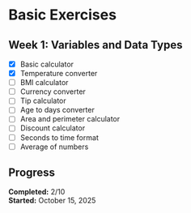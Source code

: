 # Basic Exercises

## Week 1: Variables and Data Types

- [X] Basic calculator
- [X] Temperature converter
- [ ] BMI calculator
- [ ] Currency converter
- [ ] Tip calculator
- [ ] Age to days converter
- [ ] Area and perimeter calculator
- [ ] Discount calculator
- [ ] Seconds to time format
- [ ] Average of numbers

## Progress

**Completed:** 2/10  
**Started:** October 15, 2025
